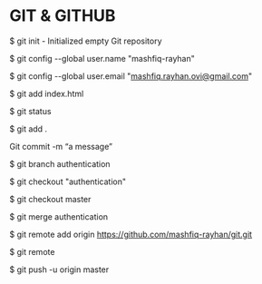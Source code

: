 # GIT & GITHUB

$ git init	-	Initialized empty Git repository


$ git config --global user.name "mashfiq-rayhan"


$ git config --global user.email "mashfiq.rayhan.ovi@gmail.com"
 
$ git add index.html


 $ git status


$ git add .


Git commit -m “a message”


$ git branch authentication


$ git checkout "authentication"
 
$ git checkout master


$ git merge authentication


$ git remote add origin https://github.com/mashfiq-rayhan/git.git


$ git remote


$ git push -u origin master

